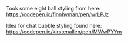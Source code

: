 
Took some eight ball styling from here:
https://codepen.io/finnhvman/pen/wrLPJz

Idea for chat bubble styling found here:
https://codepen.io/kirstenallen/pen/MWwPYYm
